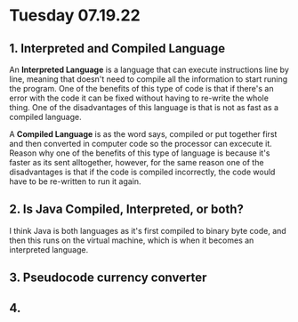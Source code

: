 # Tuesday 07.19.22 
## 1. Interpreted and Compiled Language 

An **Interpreted Language** is a language that can execute instructions line by line, meaning that doesn't need to compile all the information to start runing the program. One of the benefits of this type of code is that if there's an error with the code it can be fixed without having to re-write the whole thing. 
One of the disadvantages of this language is that is not as fast as a compiled language.


A **Compiled Language** is as the word says, compiled or put together first and then converted in computer code so the processor can excecute it. 
Reason why one of the benefits of this type of language is because it's faster as its sent alltogether, however, for the same reason one of the disadvantages is that if the code is compiled incorrectly, the code would have to be re-written to run it again. 

## 2. Is Java Compiled, Interpreted, or both? 
I think Java is both languages as it's first compiled to binary byte code, and then this runs on the virtual machine, which is when it becomes an interpreted language. 


## 3. Pseudocode currency converter



## 4. 